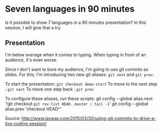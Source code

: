 # Seven languages in 90 minutes

Is it possible to show 7 languages in a 90 minutes presentation? In this session, I will give that a try.

## Presentation
I'm below average when it comes to typing. When typing in front of an audience, it's even worse.

Since I don't want to bore my audience, I'm going to use git commits as slides. For this, I'm introducing two new git aliases:
`git next` and `git prev`.

To start the presentation: `git checkout demo-start`
To move to the next step : `git next`
To move one step back    : `git prev`

To configure these aliases, run these scripts:
git config --global alias.next '!git checkout `git rev-list HEAD..master | tail -1`'
git config --global alias.prev 'checkout HEAD^'

Source: http://www.jayway.com/2015/03/30/using-git-commits-to-drive-a-live-coding-session/
